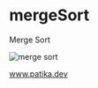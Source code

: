 # mergeSort
Merge Sort

![merge sort](https://user-images.githubusercontent.com/125260677/220098152-612a892d-afe0-4c44-9698-ec07ea18fe7a.jpeg)

www.patika.dev
